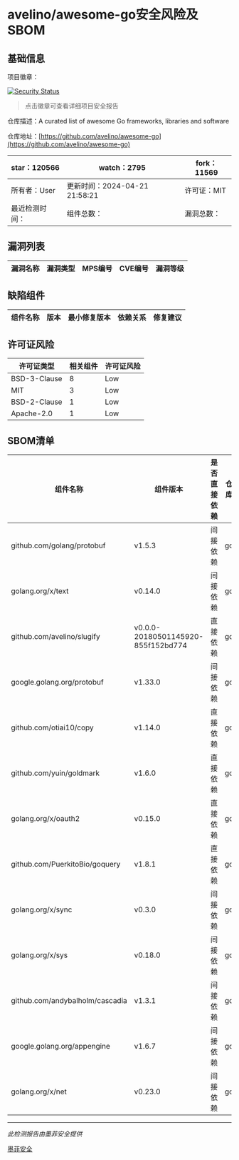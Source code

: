 # avelino/awesome-go安全风险及SBOM

## 基础信息

项目徽章：

[![Security Status](https://www.murphysec.com/platform3/v31/badge/1782113513246683136.svg)](https://www.murphysec.com/console/report/1695863979065634816/1782113513246683136)

> 点击徽章可查看详细项目安全报告

仓库描述：A curated list of awesome Go frameworks, libraries and software

仓库地址：[https://github.com/avelino/awesome-go](https://github.com/avelino/awesome-go)

| star：120566 | watch：2795 | fork：11569 |
| ----------- | -------------- | ------------ |
| 所有者：User | 更新时间：2024-04-21 21:58:21 | 许可证：MIT |
| 最近检测时间： | 组件总数： | 漏洞总数： |




## 漏洞列表

| 漏洞名称 | 漏洞类型 | MPS编号 | CVE编号 | 漏洞等级 |
| ------- | ------ | ------- | ------ | ----- |





## 缺陷组件

| 组件名称 | 版本 | 最小修复版本 | 依赖关系 | 修复建议 |
| -------- | ---- | ------------ | -------- | -------- |





## 许可证风险

| 许可证类型 | 相关组件 | 许可证风险 |
| ---------- | -------- | ---------- |
|BSD-3-Clause|8|Low|
|MIT|3|Low|
|BSD-2-Clause|1|Low|
|Apache-2.0|1|Low|




## SBOM清单

| 组件名称 | 组件版本 | 是否直接依赖 | 仓库 |
| -------- | -------- | ------------ | ---- |
|github.com/golang/protobuf|v1.5.3|间接依赖|go|
|golang.org/x/text|v0.14.0|间接依赖|go|
|github.com/avelino/slugify|v0.0.0-20180501145920-855f152bd774|直接依赖|go|
|google.golang.org/protobuf|v1.33.0|间接依赖|go|
|github.com/otiai10/copy|v1.14.0|直接依赖|go|
|github.com/yuin/goldmark|v1.6.0|直接依赖|go|
|golang.org/x/oauth2|v0.15.0|直接依赖|go|
|github.com/PuerkitoBio/goquery|v1.8.1|直接依赖|go|
|golang.org/x/sync|v0.3.0|间接依赖|go|
|golang.org/x/sys|v0.18.0|间接依赖|go|
|github.com/andybalholm/cascadia|v1.3.1|间接依赖|go|
|google.golang.org/appengine|v1.6.7|间接依赖|go|
|golang.org/x/net|v0.23.0|间接依赖|go|


------

*此检测报告由墨菲安全提供*

[墨菲安全](www.murphysec.com)